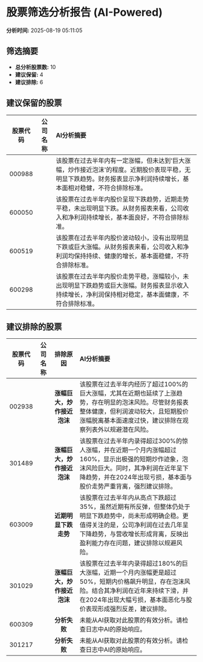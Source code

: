 # 股票筛选分析报告 (AI-Powered)

**分析时间:** 2025-08-19 05:11:05

## 筛选摘要

- **总分析股票数:** 10
- **建议保留:** 4
- **建议排除:** 6

## 建议保留的股票

| 股票代码 | 公司名称 | AI分析摘要 |
|:---:|:---:|:---|
| 000988 |  | 该股票在过去半年内有一定涨幅，但未达到'巨大涨幅，炒作接近泡沫'的程度。近期股价表现平稳，无明显下跌趋势。财务报表显示净利润持续增长，基本面相对稳健，不符合排除标准。 |
| 600050 |  | 该股票在过去半年内股价呈现下跌趋势，近期走势平稳，未出现明显下跌。从财务报表来看，公司收入和净利润持续增长，基本面良好，不符合排除标准。 |
| 600519 |  | 该股票在过去半年内股价波动较小，没有出现明显下跌或巨大涨幅。从财务报表来看，公司收入和净利润均保持持续、健康的增长，基本面稳健，不符合排除标准。 |
| 600298 |  | 该股票在过去半年内股价走势平稳，涨幅较小，未出现明显下跌趋势或巨大涨幅。财务报表显示收入持续增长，净利润保持相对稳定，基本面健康，不符合排除标准。 |

## 建议排除的股票

| 股票代码 | 公司名称 | 排除原因 | AI分析摘要 |
|:---:|:---:|:---:|:---|
| 002938 |  | **涨幅巨大，炒作接近泡沫** | 该股票在过去半年内经历了超过100%的巨大涨幅，尤其在近期也延续了上涨趋势，存在明显的泡沫风险。尽管财务报表整体健康，但利润波动较大，且短期股价涨幅脱离基本面速度过快，建议排除在观察列表外以规避潜在风险。 |
| 301489 |  | **涨幅巨大，炒作接近泡沫** | 该股票在过去半年内录得超过300%的惊人涨幅，并在近期一个月内涨幅超过160%，显示出极强的短期炒作迹象，泡沫风险巨大。同时，其净利润在近年呈下降趋势，并在2024年出现亏损，基本面与股价走势严重背离，强烈建议排除。 |
| 603009 |  | **近期明显下跌走势** | 该股票在过去半年内从高点下跌超过35%，虽然近期有所反弹，但整体仍处于明显下跌趋势中，尚未形成明确企稳。更值得关注的是，公司净利润在过去几年呈下降趋势，与营收增长形成背离，反映出盈利能力存在问题，建议排除以规避风险。 |
| 301029 |  | **涨幅巨大，炒作接近泡沫** | 该股票在过去半年内录得超过180%的巨大涨幅，近期一个月内涨幅更是超过50%，短期内价格飙升明显，存在泡沫风险。结合其净利润在近年来持续下滑，并在2024年出现大幅亏损，基本面恶化与股价表现形成强烈反差，建议排除。 |
| 600309 |  | **分析失败** | 未能从AI获取对此股票的有效分析。请检查日志中AI的原始响应。 |
| 301217 |  | **分析失败** | 未能从AI获取对此股票的有效分析。请检查日志中AI的原始响应。 |
